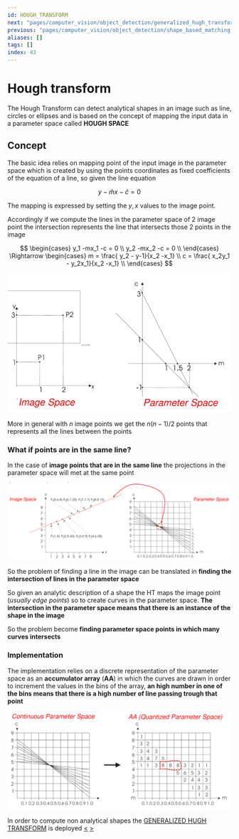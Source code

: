 ```yaml
---
id: HOUGH_TRANSFORM
next: "pages/computer_vision/object_detection/generalized_hugh_transform.md"
previous: "pages/computer_vision/object_detection/shape_based_matching.md"
aliases: []
tags: []
index: 43
---
```


# Hough transform

The Hough Transform can detect analytical shapes in an image such as line, circles or ellipses and is based on the concept of mapping the input data in a parameter space called **HOUGH SPACE**

## Concept

The basic idea relies on mapping point of the input image in the parameter space which is created by using the points coordinates as fixed coefficients of the equation of a line, so given the line equation

$$
y -\hat{m}x -\hat{c} = 0
$$

The mapping is expressed by setting the $y,x$ values to the image point.

Accordingly if we compute the lines in the parameter space of 2 image point the intersection represents the line that intersects those 2 points in the image

$$
\begin{cases}
y_1 -mx_1 -c = 0 \\
y_2 -mx_2 -c = 0 \\
\end{cases} \Rightarrow
\begin{cases}
m  = \frac{ y_2 - y-1}{x_2 -x_1} \\
c = \frac{ x_2y_1 - y_2x_1}{x_2 -x_1} \\
\end{cases}
$$

![](assets/computer_vision/Pasted_image_20240427142752.png)

More in general with $n$ image points we get the $n(n-1)/2$  points that represents all the lines between the points

### What if points are in the same line?

In the case of **image points that are in the same line** the projections in the parameter space  will met at the same point

![](assets/computer_vision/Pasted_image_20240427155224.png)

So the problem of finding a line in the image can be translated in **finding the intersection of lines in the parameter space**

So given an analytic description of a shape the HT maps the image point (*usually edge points*) so to create curves in the parameter space. **The intersection in the parameter space means that there is an instance of the shape in the image**

So the problem become **finding parameter space points in which many curves intersects**

### Implementation

The implementation relies on a discrete representation of the parameter space as an **accumulator array** (**AA**) in which the curves are drawn in order to increment the values in the bins of the array, **an high number in one of the bins means that there is a high number of line passing trough that point**

![](assets/computer_vision/Pasted_image_20240427162503.png)

In order to compute non analytical shapes the [GENERALIZED HUGH TRANSFORM](pages/computer_vision/object_detection/generalized_hugh_transform.md) is deployed
[<](pages/computer_vision/object_detection/shape_based_matching.md) [>](pages/computer_vision/object_detection/generalized_hugh_transform.md)
